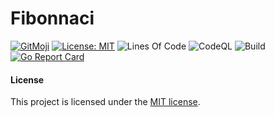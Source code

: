 # Fibonnaci

[![GitMoji](https://img.shields.io/badge/Gitmoji-%F0%9F%8E%A8%20-FFDD67.svg)](https://gitmoji.dev)
[![License: MIT](https://img.shields.io/badge/License-MIT-blue.svg)](https://opensource.org/licenses/MIT)
![Lines Of Code](https://img.shields.io/tokei/lines/github.com/UltiRequiem/fibonnaci?color=blue&label=Total%20Lines)
![CodeQL](https://github.com/UltiRequiem/fibonnaci/workflows/CodeQL/badge.svg)
![Build](https://github.com/UltiRequiem/fibonnaci/workflows/Build/badge.svg)
[![Go Report Card](https://goreportcard.com/badge/github.com/UltiRequiem/fibonnaci)](https://goreportcard.com/report/github.com/UltiRequiem/fibonnaci)

#### License

This project is licensed under the [MIT license](./LICENSE.md).
